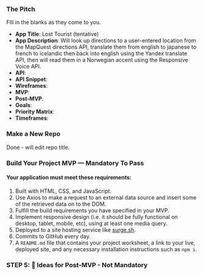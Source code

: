 ### The Pitch
FIll in the blanks as they come to you.
- **App Title**: Lost Tourist (tentative)
- **App Description**: Will look up directions to a user-entered location from the MapQuest directions API, translate them from english to japanese to french to icelandic then back into english using the Yandex translate API, then will read them in a Norwegian accent using the Responsive Voice API.
- **API**: 
- **API Snippet**: 
- **Wireframes**:  
- **MVP**: 
- **Post-MVP**: 
- **Goals**: 
- **Priority Matrix**: 
- **Timeframes**: 

### Make a New Repo
Done - will edit repo title.

### Build Your Project MVP — Mandatory To Pass

#### Your application must meet these requirements:

  1. Built with HTML, CSS, and JavaScript.
  1. Use Axios to make a request to an external data source and insert some of the retrieved data on to the DOM.
  1. Fulfill the build requirements you have specified in your MVP.
  1. Implement responsive design (i.e. it should be fully functional on desktop, tablet, mobile, etc), using at least one media query.
  1. Deployed to a site hosting service like [surge.sh](https://surge.sh/).
  1. Commits to GitHub every day.
  1. A `README.md` file that contains your project worksheet, a link to your live, deployed site, and any necessary installation instructions such as ```npm i```.

### STEP 5: &#x1F535; Ideas for Post-MVP - Not Mandatory
